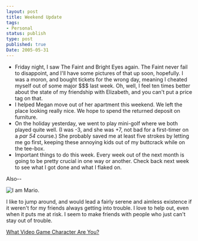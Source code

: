 ```yaml
---
layout: post
title: Weekend Update
tags:
- Personal
status: publish
type: post
published: true
Date: 2005-05-31
---
```


* Friday night, I saw The Faint and Bright Eyes again.  The Faint never fail to disappoint, and I'll have some pictures of that up soon, hopefully.  I was a moron, and bought tickets for the wrong day, meaning I cheated myself out of some major $$$ last week.  Oh, well, I feel ten times better about the state of my friendship with Elizabeth, and you can't put a price tag on that.
* I helped Megan move out of her apartment this weekend.  We left the place looking really nice.  We hope to spend the returned deposit on furniture.
* On the holiday yesterday, we went to play mini-golf where we both played quite well.  (I was -3, and she was +7, not bad for a first-timer on a *par 54* course.)  She probably saved me at least five strokes by letting me go first, keeping these annoying kids out of my buttcrack while on the tee-box.
* Important things to do this week.  Every week out of the next month is going to be pretty crucial in one way or another.  Check back next week to see what I got done and what I flaked on.

Also--

![I am Mario.](http://quiz.ravenblack.net/videogame/17.png)

I like to jump around, and would lead a fairly serene and aimless existence if it weren't for my friends always getting into trouble. I love to help out, even when it puts me at risk. I seem to make friends with people who just can't stay out of trouble. 

[What Video Game Character Are You?](http://quiz.ravenblack.net/videogame.pl)
